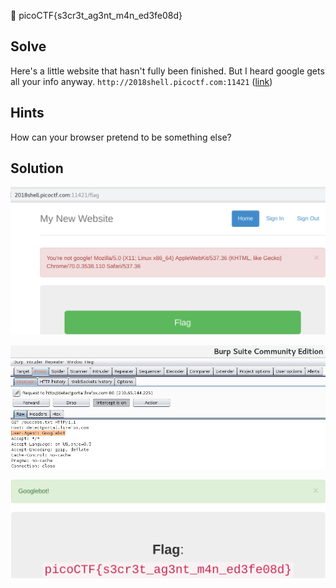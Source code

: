 :checkered_flag: picoCTF{s3cr3t_ag3nt_m4n_ed3fe08d}

## Solve
Here's a little website that hasn't fully been finished. But I heard google gets all your info anyway. `http://2018shell.picoctf.com:11421` ([link](http://2018shell.picoctf.com:11421))

## Hints
How can your browser pretend to be something else?

## Solution
![1](https://raw.githubusercontent.com/shoulderhu/wordpress/master/picoCTF/2018/Web%20Exploitation/Secret%20Agent/Secret-Agent-1.png)

![2](https://raw.githubusercontent.com/shoulderhu/wordpress/master/picoCTF/2018/Web%20Exploitation/Secret%20Agent/Secret-Agent-2.png)

![3](https://raw.githubusercontent.com/shoulderhu/wordpress/master/picoCTF/2018/Web%20Exploitation/Secret%20Agent/Secret-Agent-3.png)

